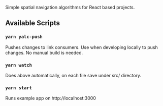 Simple spatial navigation algorithms for React based projects.

## Available Scripts
### `yarn yalc-push`

Pushes changes to link consumers. Use when developing locally to push changes.
No manual build is needed.

### `yarn watch`
Does above automatically, on each file save under src/ directory.


### `yarn start`

Runs example app on http://localhost:3000
